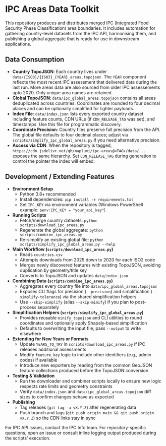 # IPC Areas Data Toolkit

This repository produces and distributes merged IPC (Integrated Food Security Phase Classification) area boundaries. It includes automation for gathering country-level datasets from the IPC API, harmonising them, and publishing a global aggregate that is ready for use in downstream applications.

## Data Consumption

- **Country TopoJSON**: Each country lives under `data/{ISO3}/{ISO3}_{YEAR}_areas.topojson`. The `YEAR` component reflects the most recent IPC assessment that delivered data during the last run. More areas data are also sourced from older IPC assessements upto 2020. Only unique area names are retained.
- **Global TopoJSON**: `data/ipc_global_areas.topojson` contains all areas deduplicated across countries. Coordinates are rounded to four decimal places and can be optionally simplified for lighter payloads.
- **Index File**: `data/index.json` lists every exported country dataset including feature counts, CDN URLs (if `CDN_RELEASE_TAG` was set), and timestamps. Use this file for programmatic discovery.
- **Coordinate Precision**: Country files preserve full precision from the API. The global file defaults to four decimal places; adjust via `scripts/simplify_ipc_global_areas.py` if you need alternative precision.
- **Access via CDN**: When the repository is tagged, `https://cdn.jsdelivr.net/gh/maplumi/ipc-areas@<TAG>/data/...` exposes the same hierarchy. Set `CDN_RELEASE_TAG` during generation to control the pointer the index will embed.

## Development / Extending Features

- **Environment Setup**
   - Python 3.8+ recommended
   - Install dependencies: `pip install -r requirements.txt`
   - Set `IPC_KEY` via environment variables (Windows PowerShell example: `$env:IPC_KEY = "your_api_key"`)
- **Running Scripts**
   - Fetch/merge country datasets: `python scripts/download_ipc_areas.py`
   - Regenerate the global aggregate: `python scripts/combine_ipc_areas.py`
   - Re-simplify an existing global file: `python scripts/simplify_ipc_global_areas.py --help`
- **Main Workflow (`scripts/download_ipc_areas.py`)**
   - Reads `countries.csv`
   - Attempts downloads from 2025 down to 2020 for each ISO2 code
   - Merges newly discovered features with existing TopoJSON, avoiding duplication by geometry/title key
   - Converts to TopoJSON and updates `data/index.json`
- **Combining Data (`scripts/combine_ipc_areas.py`)**
   - Aggregates every country file into `data/ipc_global_areas.topojson`
   - Exposes CLI flags for precision (`--precision`) and simplification (`--simplify-tolerance`) via the shared simplification helpers
   - Use `--skip-simplify` (alias `--skip-minify`) if you plan to post-process separately
- **Simplification Helpers (`scripts/simplify_ipc_global_areas.py`)**
   - Provides reusable `minify_topojson` and CLI utilities to round coordinates and optionally apply Shapely-based simplification
   - Defaults to overwriting the input file; pass `--output` to write elsewhere
- **Extending for New Years or Formats**
   - Update `YEARS_TO_TRY` in `scripts/download_ipc_areas.py` if IPC releases additional assessments
   - Modify `feature_key` logic to include other identifiers (e.g., admin codes) if available
   - Introduce new exporters by reading from the common GeoJSON feature collections produced before the TopoJSON conversion
- **Testing & Validation**
   - Run the downloader and combiner scripts locally to ensure new logic respects rate limits and geometry constraints
   - Verify `data/index.json` and `data/ipc_global_areas.topojson` diff sizes to confirm changes behave as expected
- **Publishing**
   - Tag releases (`git tag -a vX.Y.Z`) after regenerating data
   - Push branch and tags (`git push origin main && git push origin vX.Y.Z`) so the CDN links stay in sync

For IPC API issues, contact the IPC Info team. For repository-specific questions, open an issue or consult inline logging output produced during the scripts’ execution.